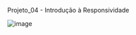 Projeto_04 - Introdução à Responsividade

![image](https://github.com/Gleison-1/Projeto_04-IntroducaoResponsividade/assets/20865183/fe58f183-8cb6-4869-94b9-4298626e8a47)
